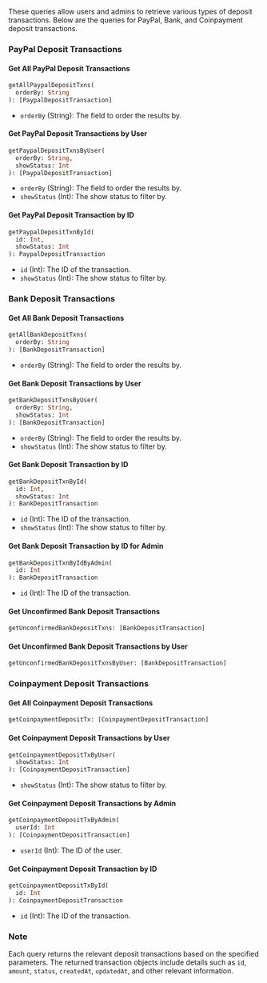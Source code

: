 These queries allow users and admins to retrieve various types of deposit transactions. Below are the queries for PayPal, Bank, and Coinpayment deposit transactions.

### PayPal Deposit Transactions

#### Get All PayPal Deposit Transactions
```graphql
getAllPaypalDepositTxns(
  orderBy: String
): [PaypalDepositTransaction]
```
- `orderBy` (String): The field to order the results by.

#### Get PayPal Deposit Transactions by User
```graphql
getPaypalDepositTxnsByUser(
  orderBy: String,
  showStatus: Int
): [PaypalDepositTransaction]
```
- `orderBy` (String): The field to order the results by.
- `showStatus` (Int): The show status to filter by.

#### Get PayPal Deposit Transaction by ID
```graphql
getPaypalDepositTxnById(
  id: Int,
  showStatus: Int
): PaypalDepositTransaction
```
- `id` (Int): The ID of the transaction.
- `showStatus` (Int): The show status to filter by.

### Bank Deposit Transactions

#### Get All Bank Deposit Transactions
```graphql
getAllBankDepositTxns(
  orderBy: String
): [BankDepositTransaction]
```
- `orderBy` (String): The field to order the results by.

#### Get Bank Deposit Transactions by User
```graphql
getBankDepositTxnsByUser(
  orderBy: String,
  showStatus: Int
): [BankDepositTransaction]
```
- `orderBy` (String): The field to order the results by.
- `showStatus` (Int): The show status to filter by.

#### Get Bank Deposit Transaction by ID
```graphql
getBankDepositTxnById(
  id: Int,
  showStatus: Int
): BankDepositTransaction
```
- `id` (Int): The ID of the transaction.
- `showStatus` (Int): The show status to filter by.

#### Get Bank Deposit Transaction by ID for Admin
```graphql
getBankDepositTxnByIdByAdmin(
  id: Int
): BankDepositTransaction
```
- `id` (Int): The ID of the transaction.

#### Get Unconfirmed Bank Deposit Transactions
```graphql
getUnconfirmedBankDepositTxns: [BankDepositTransaction]
```

#### Get Unconfirmed Bank Deposit Transactions by User
```graphql
getUnconfirmedBankDepositTxnsByUser: [BankDepositTransaction]
```

### Coinpayment Deposit Transactions

#### Get All Coinpayment Deposit Transactions
```graphql
getCoinpaymentDepositTx: [CoinpaymentDepositTransaction]
```

#### Get Coinpayment Deposit Transactions by User
```graphql
getCoinpaymentDepositTxByUser(
  showStatus: Int
): [CoinpaymentDepositTransaction]
```
- `showStatus` (Int): The show status to filter by.

#### Get Coinpayment Deposit Transactions by Admin
```graphql
getCoinpaymentDepositTxByAdmin(
  userId: Int
): [CoinpaymentDepositTransaction]
```
- `userId` (Int): The ID of the user.

#### Get Coinpayment Deposit Transaction by ID
```graphql
getCoinpaymentDepositTxById(
  id: Int
): CoinpaymentDepositTransaction
```
- `id` (Int): The ID of the transaction.

### Note

Each query returns the relevant deposit transactions based on the specified parameters. The returned transaction objects include details such as `id`, `amount`, `status`, `createdAt`, `updatedAt`, and other relevant information.